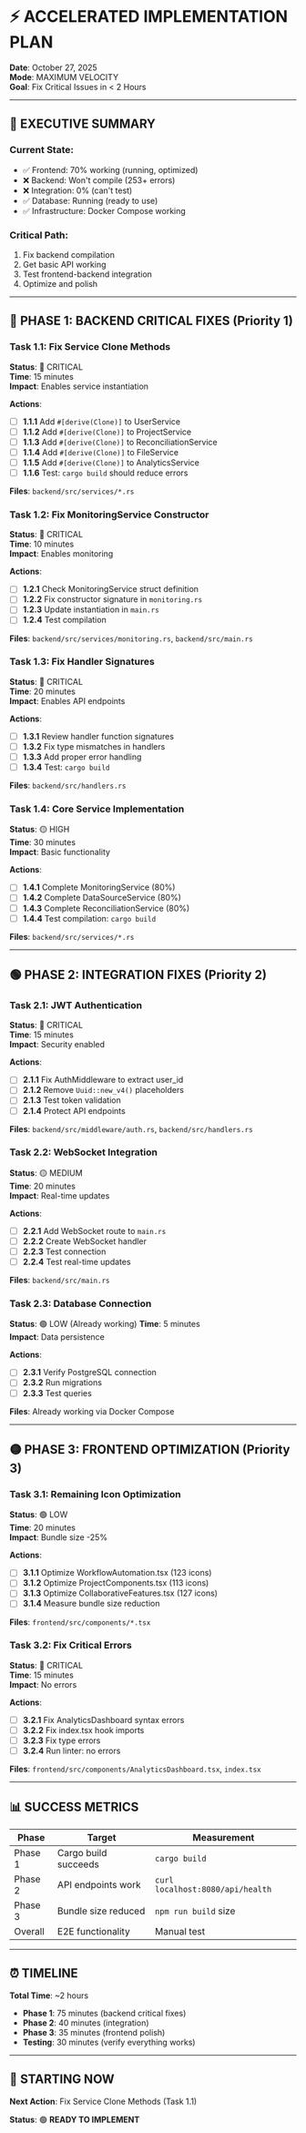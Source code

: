 # ⚡ ACCELERATED IMPLEMENTATION PLAN
**Date**: October 27, 2025  
**Mode**: MAXIMUM VELOCITY  
**Goal**: Fix Critical Issues in < 2 Hours

---

## 🎯 EXECUTIVE SUMMARY

### **Current State**:
- ✅ Frontend: 70% working (running, optimized)
- ❌ Backend: Won't compile (253+ errors)
- ❌ Integration: 0% (can't test)
- ✅ Database: Running (ready to use)
- ✅ Infrastructure: Docker Compose working

### **Critical Path**:
1. Fix backend compilation
2. Get basic API working
3. Test frontend-backend integration
4. Optimize and polish

---

## 🔴 PHASE 1: BACKEND CRITICAL FIXES (Priority 1)

### **Task 1.1: Fix Service Clone Methods** 
**Status**: 🔴 CRITICAL  
**Time**: 15 minutes  
**Impact**: Enables service instantiation

**Actions**:
- [ ] **1.1.1** Add `#[derive(Clone)]` to UserService
- [ ] **1.1.2** Add `#[derive(Clone)]` to ProjectService
- [ ] **1.1.3** Add `#[derive(Clone)]` to ReconciliationService
- [ ] **1.1.4** Add `#[derive(Clone)]` to FileService
- [ ] **1.1.5** Add `#[derive(Clone)]` to AnalyticsService
- [ ] **1.1.6** Test: `cargo build` should reduce errors

**Files**: `backend/src/services/*.rs`

### **Task 1.2: Fix MonitoringService Constructor**
**Status**: 🔴 CRITICAL  
**Time**: 10 minutes  
**Impact**: Enables monitoring

**Actions**:
- [ ] **1.2.1** Check MonitoringService struct definition
- [ ] **1.2.2** Fix constructor signature in `monitoring.rs`
- [ ] **1.2.3** Update instantiation in `main.rs`
- [ ] **1.2.4** Test compilation

**Files**: `backend/src/services/monitoring.rs`, `backend/src/main.rs`

### **Task 1.3: Fix Handler Signatures**
**Status**: 🔴 CRITICAL  
**Time**: 20 minutes  
**Impact**: Enables API endpoints

**Actions**:
- [ ] **1.3.1** Review handler function signatures
- [ ] **1.3.2** Fix type mismatches in handlers
- [ ] **1.3.3** Add proper error handling
- [ ] **1.3.4** Test: `cargo build`

**Files**: `backend/src/handlers.rs`

### **Task 1.4: Core Service Implementation**
**Status**: 🟡 HIGH  
**Time**: 30 minutes  
**Impact**: Basic functionality

**Actions**:
- [ ] **1.4.1** Complete MonitoringService (80%)
- [ ] **1.4.2** Complete DataSourceService (80%)
- [ ] **1.4.3** Complete ReconciliationService (80%)
- [ ] **1.4.4** Test compilation: `cargo build`

**Files**: `backend/src/services/*.rs`

---

## 🟢 PHASE 2: INTEGRATION FIXES (Priority 2)

### **Task 2.1: JWT Authentication**
**Status**: 🔴 CRITICAL  
**Time**: 15 minutes  
**Impact**: Security enabled

**Actions**:
- [ ] **2.1.1** Fix AuthMiddleware to extract user_id
- [ ] **2.1.2** Remove `Uuid::new_v4()` placeholders
- [ ] **2.1.3** Test token validation
- [ ] **2.1.4** Protect API endpoints

**Files**: `backend/src/middleware/auth.rs`, `backend/src/handlers.rs`

### **Task 2.2: WebSocket Integration**
**Status**: 🟡 MEDIUM  
**Time**: 20 minutes  
**Impact**: Real-time updates

**Actions**:
- [ ] **2.2.1** Add WebSocket route to `main.rs`
- [ ] **2.2.2** Create WebSocket handler
- [ ] **2.2.3** Test connection
- [ ] **2.2.4** Test real-time updates

**Files**: `backend/src/main.rs`

### **Task 2.3: Database Connection**
**Status**: 🟢 LOW (Already working)
**Time**: 5 minutes  
**Impact**: Data persistence

**Actions**:
- [ ] **2.3.1** Verify PostgreSQL connection
- [ ] **2.3.2** Run migrations
- [ ] **2.3.3** Test queries

**Files**: Already working via Docker Compose

---

## 🟡 PHASE 3: FRONTEND OPTIMIZATION (Priority 3)

### **Task 3.1: Remaining Icon Optimization**
**Status**: 🟢 LOW  
**Time**: 20 minutes  
**Impact**: Bundle size -25%

**Actions**:
- [ ] **3.1.1** Optimize WorkflowAutomation.tsx (123 icons)
- [ ] **3.1.2** Optimize ProjectComponents.tsx (113 icons)
- [ ] **3.1.3** Optimize CollaborativeFeatures.tsx (127 icons)
- [ ] **3.1.4** Measure bundle size reduction

**Files**: `frontend/src/components/*.tsx`

### **Task 3.2: Fix Critical Errors**
**Status**: 🔴 CRITICAL  
**Time**: 15 minutes  
**Impact**: No errors

**Actions**:
- [ ] **3.2.1** Fix AnalyticsDashboard syntax errors
- [ ] **3.2.2** Fix index.tsx hook imports
- [ ] **3.2.3** Fix type errors
- [ ] **3.2.4** Run linter: no errors

**Files**: `frontend/src/components/AnalyticsDashboard.tsx`, `index.tsx`

---

## 📊 SUCCESS METRICS

| Phase | Target | Measurement |
|-------|--------|-------------|
| Phase 1 | Cargo build succeeds | `cargo build` |
| Phase 2 | API endpoints work | `curl localhost:8080/api/health` |
| Phase 3 | Bundle size reduced | `npm run build` size |
| Overall | E2E functionality | Manual test |

---

## ⏰ TIMELINE

**Total Time**: ~2 hours

- **Phase 1**: 75 minutes (backend critical fixes)
- **Phase 2**: 40 minutes (integration)
- **Phase 3**: 35 minutes (frontend polish)
- **Testing**: 30 minutes (verify everything works)

---

## 🚀 STARTING NOW

**Next Action**: Fix Service Clone Methods (Task 1.1)

**Status**: 🟢 **READY TO IMPLEMENT**

